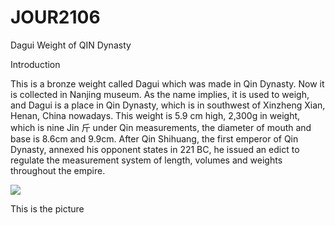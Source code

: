 # JOUR2106

Dagui Weight of QIN Dynasty

Introduction

This is a bronze weight called Dagui which was made in Qin Dynasty. Now it is
collected in Nanjing museum. As the name implies, it is used to weigh, and Dagui is a
place in Qin Dynasty, which is in southwest of Xinzheng Xian, Henan, China nowadays.
This weight is 5.9 cm high, 2,300g in weight, which is nine Jin 斤 under Qin
measurements, the diameter of mouth and base is 8.6cm and 9.9cm. After Qin Shihuang,
the first emperor of Qin Dynasty, annexed his opponent states in 221 BC, he issued an
edict to regulate the measurement system of length, volumes and weights throughout
the empire.

![](https://amuseum.cdstm.cn/AMuseum/ancient/images/ware/heng/05_101.jpg)

This is the picture
